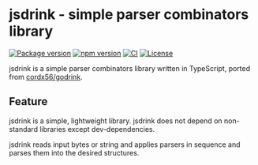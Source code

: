 # jsdrink - simple parser combinators library

[![Package version](https://img.shields.io/github/package-json/v/cordx56/jsdrink)](https://github.com/cordx56/jsdrink/blob/main/package.json)
[![npm version](https://img.shields.io/npm/v/jsdrink)](https://www.npmjs.com/package/jsdrink)
[![CI](https://github.com/cordx56/jsdrink/actions/workflows/ci.yml/badge.svg)](https://github.com/cordx56/jsdrink/actions)
[![License](https://img.shields.io/github/license/cordx56/jsdrink)](https://github.com/cordx56/jsdrink/blob/main/LICENSE)

jsdrink is a simple parser combinators library written in TypeScript, ported from [cordx56/godrink](https://github.com/cordx56/godrink).

## Feature
jsdrink is a simple, lightweight library.
jsdrink does not depend on non-standard libraries except dev-dependencies.

jsdrink reads input bytes or string and applies parsers in sequence and parses them into the desired structures.
